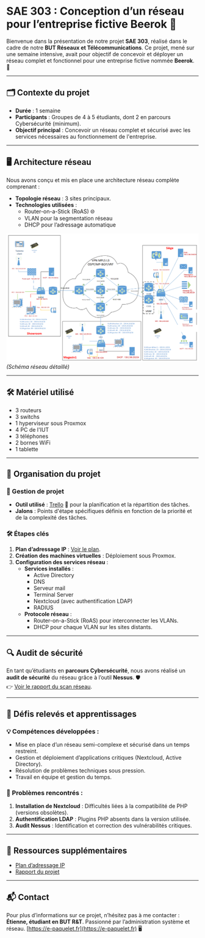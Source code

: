 # SAE 303 : Conception d’un réseau pour l’entreprise fictive Beerok 🍺

Bienvenue dans la présentation de notre projet **SAE 303**, réalisé dans le cadre de notre **BUT Réseaux et Télécommunications**. Ce projet, mené sur une semaine intensive, avait pour objectif de concevoir et déployer un réseau complet et fonctionnel pour une entreprise fictive nommée **Beerok**. 🍻

---

## 🗂️ Contexte du projet

- **Durée** : 1 semaine  
- **Participants** : Groupes de 4 à 5 étudiants, dont 2 en parcours Cybersécurité (minimum).  
- **Objectif principal** : Concevoir un réseau complet et sécurisé avec les services nécessaires au fonctionnement de l'entreprise.  

---

## 🖥️ Architecture réseau

Nous avons conçu et mis en place une architecture réseau complète comprenant :  
- **Topologie réseau** : 3 sites principaux.  
- **Technologies utilisées** :
  - Router-on-a-Stick (RoAS) 🌐
  - VLAN pour la segmentation réseau
  - DHCP pour l’adressage automatique

![Architecture réseau](./schéma/schéma.PNG) *(Schéma réseau détaillé)*

---

## 🛠️ Matériel utilisé

- 3 routeurs  
- 3 switchs  
- 1 hyperviseur sous Proxmox  
- 4 PC de l'IUT  
- 3 téléphones  
- 2 bornes WiFi  
- 1 tablette  

---

## 🎯 Organisation du projet

### 🔄 Gestion de projet
- **Outil utilisé** : [Trello](https://trello.com) 📝 pour la planification et la répartition des tâches.  
- **Jalons** : Points d'étape spécifiques définis en fonction de la priorité et de la complexité des tâches.

### 🛠️ Étapes clés
1. **Plan d’adressage IP** : [Voir le plan](./adressage_ip.pdf).  
2. **Création des machines virtuelles** : Déploiement sous Proxmox.  
3. **Configuration des services réseau** :  
   - **Services installés** :  
     - Active Directory  
     - DNS  
     - Serveur mail  
     - Terminal Server  
     - Nextcloud (avec authentification LDAP)  
     - RADIUS  
   - **Protocole réseau** :  
     - Router-on-a-Stick (RoAS) pour interconnecter les VLANs.  
     - DHCP pour chaque VLAN sur les sites distants.  

---

## 🔍 Audit de sécurité

En tant qu’étudiants en **parcours Cybersécurité**, nous avons réalisé un **audit de sécurité** du réseau grâce à l’outil **Nessus**. 🛡️  
👉 [Voir le rapport du scan réseau](./scan_reseaux.pdf).

---

## 🚀 Défis relevés et apprentissages

### 💡 Compétences développées :
- Mise en place d’un réseau semi-complexe et sécurisé dans un temps restreint.  
- Gestion et déploiement d’applications critiques (Nextcloud, Active Directory).  
- Résolution de problèmes techniques sous pression.  
- Travail en équipe et gestion du temps.  

### 🤔 Problèmes rencontrés :
1. **Installation de Nextcloud** : Difficultés liées à la compatibilité de PHP (versions obsolètes).  
2. **Authentification LDAP** : Plugins PHP absents dans la version utilisée.  
3. **Audit Nessus** : Identification et correction des vulnérabilités critiques.  

---

## 📄 Ressources supplémentaires

- [Plan d’adressage IP](./adressage_ip.pdf)  
- [Rapport du projet](./cr_sae_303.pdf)  

---

## 📬 Contact

Pour plus d’informations sur ce projet, n’hésitez pas à me contacter :  
**Étienne, étudiant en BUT R&T**. Passionné par l’administration système et réseau. [https://e-paquelet.fr](https://e-paquelet.fr)  🖥️  

